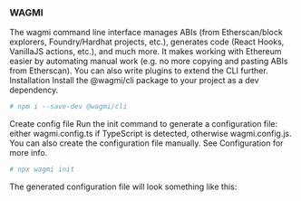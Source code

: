 ### WAGMI
The wagmi command line interface manages ABIs (from Etherscan/block explorers, Foundry/Hardhat projects, etc.), generates code (React Hooks, VanillaJS actions, etc.), and much more. It makes working with Ethereum easier by automating manual work (e.g. no more copying and pasting ABIs from Etherscan). You can also write plugins to extend the CLI further.</br>
Installation
Install the @wagmi/cli package to your project as a dev dependency.

```bash
# npm i --save-dev @wagmi/cli
```
Create config file
Run the init command to generate a configuration file: either wagmi.config.ts if TypeScript is detected, otherwise wagmi.config.js. You can also create the configuration file manually. See Configuration for more info.
```bash
# npx wagmi init
```
The generated configuration file will look something like this:
